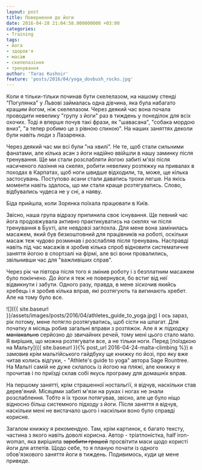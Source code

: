```yaml
---
layout: post
title: Повернення до йоги
date: 2016-04-28 21:04:58.000000000 +03:00
categories:
- Training
tags:
- йога
- здоров'я
- масаж
- скелелазіння
- тренування
author: 'Taras Kushnir'
feature: 'posts/2016/04/yoga_dovbush_rocks.jpg'
---
```


Коли я тільки-тільки починав бути скелелазом, на нашому стенді "Погулянка" у Львові займалась одна дівчина, яка була набагато кращим йогом, ніж скелелазом. Через деякий час вона почала проводити невелику "групу з йоги" раз в тиждень у понеділок для всіх охочих. Тоді я вперше почув такі фрази, як "шавасана", "собака мордою вниз", "а тепер робимо це з рівною спиною". На наших заняттях деколи були навіть люди з Лазаренка.

Через деякий час ми всі були "на хвилі". Не те, щоб стали сильними фанатами, але кілька асан з йоги надійно ввійшли в нашу заминку після тренування. Ще ми стали розслабляти йогою забиті м'язі після насиченого лазіння на скелях, робити невелику розтяжку на привалах в походах в Карпатах, щоб ноги швидше відходили, та, може, ще кілька застосувань. Поступово асани стали даватись трохи легше. На якісь моменти навіть здалось, що ми стали краще розтягуватись. Слово, відбувались чудеса не у сні, а наяву.

Біда прийшла, коли Зорянка поїхала працювати в Київ.

<!--more-->

Звісно, наша група відразу припинила своє існування. Ще певний час йога продовжувала активно практикуватись на скелях чи після тренування в Бухті, але невдовзі заглохла. Для мене вона замінилась масажем, який був безкоштовний для працівників на роботі, оскільки масаж теж чудово розминав і розслабляв після тренувань. Насправді навіть під час масажів я зробив кілька спроб відновити систематичне заняття йогою в спортзалі на фірмі, але всі вони провалились, звільнивши час для "важливіших справ".

Через рік чи півтора після того я змінив роботу і з безплатним масажем було покінчено. До йоги я теж не повернувся, бо встиг від неї відвикнути і забути. Одного разу, правда, в мене зіскочив якийсь хребець і я зробив кілька вправ, які розтягують та вигинають хребет. Але на тому було все.

![]({{ site.baseurl }}/assets/images/posts/2016/04/athletes_guide_to_yoga.jpg)
І ось зараз, рік потому, мене потягло розтягуватись, щоб сісти на шпагат. Для початку я місяць робив загальні вправи з розтяжок. Але я ж підходжу <del>маніакально</del> серйозно до звичайних речей, тому мені цього стало мало. Я вирішив, що можна розтягувати все, а не тільки ноги. Перед [поїздкою на Мальту]({{ site.baseurl }}{% post_url 2016-04-24-malta-climbing %}) я замовив крім мальтійського гайдбуку ще книжку по йозі, про яку вже читав колись відгуки, - "Athlete's guide to yoga" автора Sage Rountree. На Мальті самій не дуже склалось із йогою на пляжі, але книжку я прочитав і по приїзді склав собі якусь програму для домашніх вправ.

На першому занятті, крім страшенної ностальгії, я відчув, наскільки став дерев'яний. Місяцями забиті м'язи на руках і ногах не знали розслаблення. Тобто я їх трохи потягував, звісно, але це було ніщо відносно більш системного підходу з йоги. Після заняття я відчув, наскільки мені не вистачало цього і наскільки воно було справді корисне.

Загалом книжку я рекомендую. Там, крім картинок, є багато тексту, частина з якого навіть доволі корисна. Автор - тріатлоністка, half iron-woman, яка вирішила <del>заробити грошей</del> просвітити маси щодо користі йоги для атлетів. Щодо себе, то я планую почати із одного обов'язкового заняття йоги в тиждень. Подивимось, куди це мене приведе.
